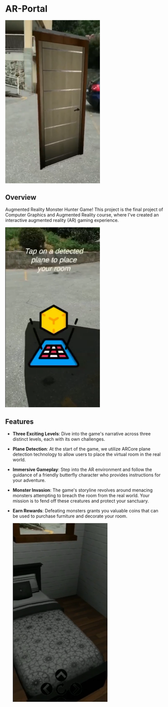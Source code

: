 # AR-Portal

<img src="fig2.PNG" width="300">

## Overview

Augmented Reality Monster Hunter Game! This project is the final project of Computer Graphics and Augmented Reality course, where I've created an interactive augmented reality (AR) gaming experience.

<img src="fig1.PNG" width="300">


## Features

- **Three Exciting Levels**: Dive into the game's narrative across three distinct levels, each with its own challenges.

- **Plane Detection**: At the start of the game, we utilize ARCore plane detection technology to allow users to place the virtual room in the real world.

- **Immersive Gameplay**: Step into the AR environment and follow the guidance of a friendly butterfly character who provides instructions for your adventure.

- **Monster Invasion**: The game's storyline revolves around menacing monsters attempting to breach the room from the real world. Your mission is to fend off these creatures and protect your sanctuary.

- **Earn Rewards**: Defeating monsters grants you valuable coins that can be used to purchase furniture and decorate your room.

  <img src="fig3.PNG" width="300">



